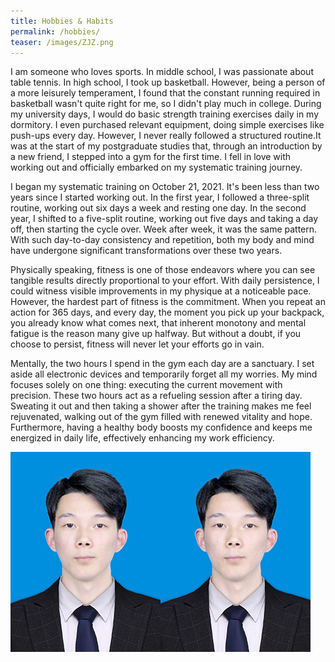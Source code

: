 ```yaml
---
title: Hobbies & Habits
permalink: /hobbies/
teaser: /images/ZJZ.png
---
```

I am someone who loves sports. In middle school, I was passionate about table tennis. In high school, I took up basketball. However, being a person of a more leisurely temperament, I found that the constant running required in basketball wasn't quite right for me, so I didn't play much in college. During my university days, I would do basic strength training exercises daily in my dormitory. I even purchased relevant equipment, doing simple exercises like push-ups every day. However, I never really followed a structured routine.It was at the start of my postgraduate studies that, through an introduction by a new friend, I stepped into a gym for the first time. I fell in love with working out and officially embarked on my systematic training journey.

I began my systematic training on October 21, 2021. It's been less than two years since I started working out. In the first year, I followed a three-split routine, working out six days a week and resting one day. In the second year, I shifted to a five-split routine, working out five days and taking a day off, then starting the cycle over. Week after week, it was the same pattern. With such day-to-day consistency and repetition, both my body and mind have undergone significant transformations over these two years.

Physically speaking, fitness is one of those endeavors where you can see tangible results directly proportional to your effort. With daily persistence, I could witness visible improvements in my physique at a noticeable pace. However, the hardest part of fitness is the commitment. When you repeat an action for 365 days, and every day, the moment you pick up your backpack, you already know what comes next, that inherent monotony and mental fatigue is the reason many give up halfway. But without a doubt, if you choose to persist, fitness will never let your efforts go in vain.


Mentally, the two hours I spend in the gym each day are a sanctuary. I set aside all electronic devices and temporarily forget all my worries. My mind focuses solely on one thing: executing the current movement with precision. These two hours act as a refueling session after a tiring day. Sweating it out and then taking a shower after the training makes me feel rejuvenated, walking out of the gym filled with renewed vitality and hope. Furthermore, having a healthy body boosts my confidence and keeps me energized in daily life, effectively enhancing my work efficiency.



![photo](../images/ZJZ.png)![photo](../images/ZJZ.png)
